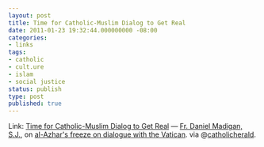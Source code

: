 ```yaml
---
layout: post
title: Time for Catholic-Muslim Dialog to Get Real
date: 2011-01-23 19:32:44.000000000 -08:00
categories:
- links
tags:
- catholic
- cult.ure
- islam
- social justice
status: publish
type: post
published: true
---
```

Link: <a href="http://goo.gl/Dpd32">Time for Catholic-Muslim Dialog to Get Real</a>
&mdash; [Fr. Daniel Madigan, S.J.](http://explore.georgetown.edu/people/dam76/?PageTemplateID=134), on [al-Azhar's freeze on dialogue with the Vatican](http://blogs.nd.edu/contendingmodernities/2011/01/23/a-muslim-catholic-cold-war/). via @[catholicherald](http://twitter.com/catholicherald).
